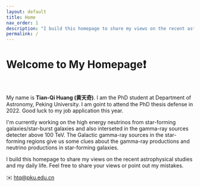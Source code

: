 ```yaml
---
layout: default
title: Home
nav_order: 1
description: "I build this homepage to share my views on the recent astrophysical studies and my daily life."
permalink: /
---
```


# Welcome to My Homepage❗️

<br>

My name is **Tian-Qi Huang (黄天奇)**. I am the PhD student at Department of Astronomy, Peking University. I am goint to attend the PhD thesis defense in 2022. Good luck to my job application this year.

I'm currently working on the high energy neutrinos from star-forming galaxies/star-burst galaxies and also interseted in the gamma-ray sources detecter above 100 TeV. The Galactic gamma-ray sources in the star-forming regions give us some clues about the gamma-ray productions and neutrino productions in star-forming galaxies. 

I build this homepage to share my views on the recent astrophysical studies and my daily life. Feel free to share your views or point out my mistakes.   

✉️ htq@pku.edu.cn

<script type="text/javascript" id="clustrmaps" src="//cdn.clustrmaps.com/map_v2.js?cl=a79be8&w=a&t=tt&d=ltPy9K0CjDfir3-6298EWV9CtgsqNiG5AY0CGSdiuoc&co=ffffff&cmo=f3e0d3&cmn=e0a1b4&ct=b6ade8"></script>
